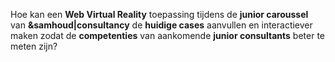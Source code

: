 <!-- .slide: data-background="#009EE0"> -->
<!-- .slide: data-background-image="css/theme/images/bg-intro.jpg"> -->
<!-- .slide: data-background-size="cover"> -->

Hoe kan een **Web Virtual Reality** toepassing tijdens de **junior caroussel** van **&samhoud|consultancy** de **huidige cases** aanvullen en interactiever maken zodat de **competenties** van aankomende **junior consultants** beter te meten zijn?